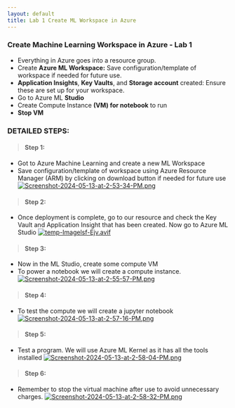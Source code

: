 ```yaml
---
layout: default
title: Lab 1 Create ML Workspace in Azure
---
```


### Create Machine Learning Workspace in Azure - Lab 1

- Everything in Azure goes into a resource group. 
- Create **Azure ML Workspace:** Save configuration/template of workspace if needed for future use.
- **Application Insights**, **Key Vaults**, and **Storage account** created: Ensure these are set up for your workspace.
- Go to Azure ML **Studio**
- Create Compute Instance **(VM) for notebook** to run
- **Stop VM**

### **DETAILED STEPS:**
> #### Step 1:
- Got to Azure Machine Learning and create a new ML Workspace 
- Save configuration/template of workspace using Azure Resource Manager (ARM) by clicking on download button if needed for future use
[![Screenshot-2024-05-13-at-2-53-34-PM.png](https://i.postimg.cc/VNmJgbbc/Screenshot-2024-05-13-at-2-53-34-PM.png)](https://postimg.cc/mPpZ2kwd)

> #### Step 2:
- Once deployment is complete, go to our resource and check the Key Vault and Application Insight that has been created. Now go to Azure ML Studio
[![temp-Imagelsf-Ejv.avif](https://i.postimg.cc/dVq7myCc/temp-Imagelsf-Ejv.avif)](https://postimg.cc/gnTkGr4g)

> #### Step 3:
- Now in the ML Studio, create some compute VM
- To power a notebook we will create a compute instance.
[![Screenshot-2024-05-13-at-2-55-57-PM.png](https://i.postimg.cc/T1w7DwcV/Screenshot-2024-05-13-at-2-55-57-PM.png)](https://postimg.cc/Kk6DXmwj)


> #### Step 4:
- To test the compute we will create a jupyter notebook
[![Screenshot-2024-05-13-at-2-57-16-PM.png](https://i.postimg.cc/MG67NPrs/Screenshot-2024-05-13-at-2-57-16-PM.png)](https://postimg.cc/gx7L6DpR)

> #### Step 5:
- Test a program. We will use Azure ML Kernel as it has all the tools installed
[![Screenshot-2024-05-13-at-2-58-04-PM.png](https://i.postimg.cc/0yB51rVL/Screenshot-2024-05-13-at-2-58-04-PM.png)](https://postimg.cc/sM5Cpfdc)

> #### Step 6:
- Remember to stop the virtual machine after use to avoid unnecessary charges.
[![Screenshot-2024-05-13-at-2-58-32-PM.png](https://i.postimg.cc/d1mK309Q/Screenshot-2024-05-13-at-2-58-32-PM.png)](https://postimg.cc/ZBRQD4gX)



